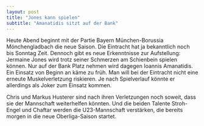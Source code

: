 ```yaml
---
layout: post
title: "Jones kann spielen"
subtitle: "Amanatidis sitzt auf der Bank"
---
```


Heute Abend beginnt mit der Partie Bayern München-Borussia Mönchengladbach die neue Saison. Die Eintracht hat ja bekanntlich noch bis Sonntag Zeit. Dennoch gibt es neue Erkenntnisse zur Aufstellung: Jermaine Jones wird trotz seiner Schmerzen am Schienbein spielen können. Nur auf der Bank Platz nehmen wird dagegen Ioannis Amanatidis. Ein Einsatz von Beginn an käme zu früh. Man will bei der Eintracht nicht eine erneute Muskelverletzung riskieren. Je nach Spielverlauf könnte er allerdings als Joker zum Einsatz kommen.

Chris und Markus Husterer sind nach ihren Verletzungen noch soweit, dass sie der Mannschaft weiterhelfen könnten. Und die beiden Talente Stroh-Engel und Chaftar werden die U23-Mannschaft verstärken, die bereits morgen in die neue Oberliga-Saison startet.

